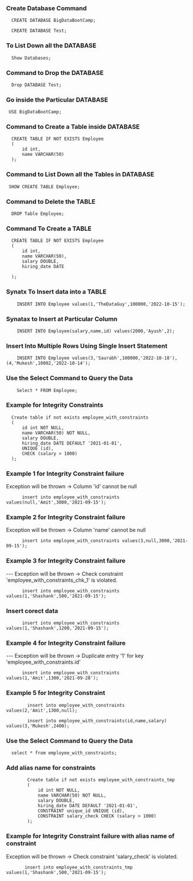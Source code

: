 ### Create Database Command

      CREATE DATABASE BigDataBootCamp;
      
      CREATE DATABASE Test;

### To List Down all the DATABASE

      Show Databases;

### Command to Drop the DATABASE

      Drop DATABASE Test;

### Go inside the Particular DATABASE   

     USE BigDataBootCamp;

### Command to Create a Table inside DATABASE

      CREATE TABLE IF NOT EXISTS Employee
      (
          id int,
          name VARCHAR(50)
      );

### Command to List Down all the Tables in DATABASE

     SHOW CREATE TABLE Employee;

### Command to Delete the TABLE

      DROP Table Employee;

### Command To Create a TABLE

      CREATE TABLE IF NOT EXISTS Employee
      (
          id int,
          name VARCHAR(50),
          salary DOUBLE,
          hiring_date DATE

      );

###  Synatx To  Insert data into a TABLE

        INSERT INTO Employee values(1,'TheDataGuy',100000,'2022-10-15');

###  Synatax to Insert at Particular Column

        INSERT INTO Employee(salary,name,id) values(2000,'Ayush',2);

###  Insert Into Multiple Rows Using Single Insert Statement

        INSERT INTO Employee values(3,'Saurabh',100000,'2022-10-18'),(4,'Mukesh',10002,'2022-10-14');

###  Use the Select Command to Query the Data 

        Select * FROM Employee;
        
###  Example for Integrity Constraints

      Create table if not exists employee_with_constraints
      (
          id int NOT NULL,
          name VARCHAR(50) NOT NULL,
          salary DOUBLE,
          hiring_date DATE DEFAULT '2021-01-01',
          UNIQUE (id),
          CHECK (salary > 1000)
      );


### Example 1 for Integrity Constraint failure

 Exception will be thrown -> Column 'id' cannot be null
 
          insert into employee_with_constraints values(null,'Amit',3000,'2021-09-15');

### Example 2 for Integrity Constraint failure

Exception will be thrown -> Column 'name' cannot be null

          insert into employee_with_constraints values(3,null,3000,'2021-09-15');


### Example 3 for Integrity Constraint failure

--- Exception will be thrown -> Check constraint 'employee_with_constraints_chk_1' is violated.

          insert into employee_with_constraints values(1,'Shashank',500,'2021-09-15');

###  Insert corect data

          insert into employee_with_constraints values(1,'Shashank',1200,'2021-09-15');

###  Example 4 for Integrity Constraint failure

--- Exception will be thrown -> Duplicate entry '1' for key 'employee_with_constraints.id'

          insert into employee_with_constraints values(1,'Amit',1300,'2021-09-28');

### Example 5 for Integrity Constraint

            insert into employee_with_constraints values(2,'Amit',1300,null);
      
            insert into employee_with_constraints(id,name,salary) values(3,'Mukesh',2400);
            
###  Use the Select Command to Query the Data 

      select * from employee_with_constraints;

### Add alias name for constraints

            Create table if not exists employee_with_constraints_tmp
            (
                id int NOT NULL,
                name VARCHAR(50) NOT NULL,
                salary DOUBLE,
                hiring_date DATE DEFAULT '2021-01-01',
                CONSTRAINT unique_id UNIQUE (id),
                CONSTRAINT salary_check CHECK (salary > 1000)
            );

### Example for Integrity Constraint failure with alias name of constraint

 Exception will be thrown -> Check constraint 'salary_check' is violated.

           insert into employee_with_constraints_tmp values(1,'Shashank',500,'2021-09-15');
